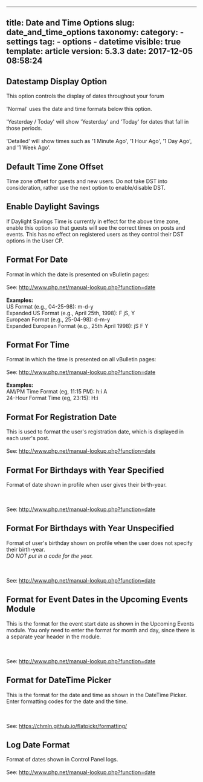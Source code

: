 
---
title: Date and Time Options
slug: date_and_time_options
taxonomy:
    category:
        - settings
    tag:
        - options
        - datetime
visible: true
template: article
version: 5.3.3
date: 2017-12-05 08:58:24
---

## Datestamp Display Option
This option controls the display of dates throughout your forum<br /><br />'Normal' uses the date and time formats below this option.<br />
<br />
'Yesterday / Today' will show 'Yesterday' and 'Today' for dates that fall in those periods.<br />
<br />
'Detailed' will show times such as '1 Minute Ago', '1 Hour Ago', '1 Day Ago', and '1 Week Ago'.

## Default Time Zone Offset
Time zone offset for guests and new users. Do not take DST into consideration, rather use the next option to enable/disable DST.

## Enable Daylight Savings
If Daylight Savings Time is currently in effect for the above time zone, enable this option so that guests will see the correct times on posts and events. This has no effect on registered users as they control their DST options in the User CP. 

## Format For Date
Format in which the date is presented on vBulletin pages:<br />
<br />
See: <a href="http://www.php.net/manual-lookup.php?function=date" target="_blank">http://www.php.net/manual-lookup.php?function=date</a><br />
<br />
<b>Examples:</b><br />
US Format (e.g., 04-25-98): m-d-y<br />
Expanded US Format (e.g., April 25th, 1998): F jS, Y<br />
European Format (e.g., 25-04-98): d-m-y<br />
Expanded European Format (e.g., 25th April 1998): jS F Y

## Format For Time
Format in which the time is presented on all vBulletin pages:<br />
<br />
See: <a href="http://www.php.net/manual-lookup.php?function=date" target="_blank">http://www.php.net/manual-lookup.php?function=date</a><br />
<br />
<b>Examples:</b><br />
AM/PM Time Format (eg, 11:15 PM): h:i A<br />
24-Hour Format Time (eg, 23:15): H:i

## Format For Registration Date
This is used to format the user's registration date, which is displayed in each user's post.<br />
<br />
See: <a href="http://www.php.net/manual-lookup.php?function=date" target="_blank">http://www.php.net/manual-lookup.php?function=date</a>

## Format For Birthdays with Year Specified
Format of date shown in profile when user gives their birth-year.

<br />
<br />
See: <a href="http://www.php.net/manual-lookup.php?function=date" target="_blank">http://www.php.net/manual-lookup.php?function=date</a>

## Format For Birthdays with Year Unspecified
Format of user's birthday shown on profile when the user does not specify their birth-year.<br />
<i>DO NOT put in a code for the year.</i>

<br />
<br />
See: <a href="http://www.php.net/manual-lookup.php?function=date" target="_blank">http://www.php.net/manual-lookup.php?function=date</a>

## Format for Event Dates in the Upcoming Events Module
This is the format for the event start date as shown in the Upcoming Events module. You only need to enter the format for month and day, since there is a separate year header in the module.

<br />
<br />
See: <a href="http://www.php.net/manual-lookup.php?function=date" target="_blank">http://www.php.net/manual-lookup.php?function=date</a>

## Format for DateTime Picker
This is the format for the date and time as shown in the DateTime Picker. Enter formatting codes for the date and the time.

<br /><br />See: <a href="https://chmln.github.io/flatpickr/formatting/" target="_blank">https://chmln.github.io/flatpickr/formatting/</a>

## Log Date Format
Format of dates shown in Control Panel logs.<br /><br />See: <a href="http://www.php.net/manual-lookup.php?function=date" target="_blank">http://www.php.net/manual-lookup.php?function=date</a>



